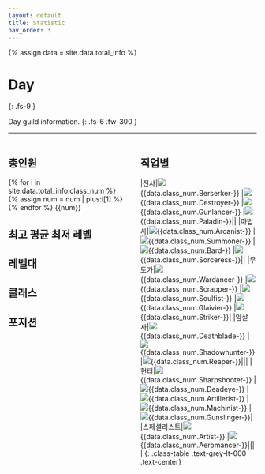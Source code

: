 ```yaml
---
layout: default
title: Statistic
nav_order: 3
---
```


{% assign data = site.data.total_info %}

# Day
{: .fs-9 }

Day guild information.
{: .fs-6 .fw-300 }

---
<div markdown="1" style="overflow: auto;">
<div markdown="1" style="box-sizing: border-box; width: 50%; float: left; padding-right: 1rem; border-right: 1px solid #eeebee">

## 총인원
{% for i in site.data.total_info.class_num %}
{% assign num = num | plus:i[1] %}
{% endfor %}
{{num}}

## 최고 평균 최저 레벨

<canvas id="representative_value" style="box-sizing: border-box; width: 100%; height: 15vh;"></canvas>

## 레벨대

<canvas id="variance" style="box-sizing: border-box; width: 100%; height: 60vh;"></canvas>

## 클래스

<canvas id="class_num" style="box-sizing: border-box; width: 100%; height: 30vh;"></canvas>

## 포지션

<canvas id="position" style="box-sizing: border-box; width: 100%; height: 15vh;"></canvas>

</div>
<div markdown="1" style="box-sizing: border-box; width: 50%; float: right; padding-left: 1rem;">

## 직업별

<canvas id="class_chart" style="box-sizing: border-box; width: 100%; height: 100vh;"></canvas>

|전사|![](../../assets/images/class_images/emblem_berserker.png){{data.class_num.Berserker-}}
|![](../../assets/images/class_images/emblem_destroyer.png){{data.class_num.Destroyer-}}
|![](../../assets/images/class_images/emblem_warlord.png){{data.class_num.Gunlancer-}}
|![](../../assets/images/class_images/emblem_holyknight.png){{data.class_num.Paladin-}}||
|마법사|![](../../assets/images/class_images/emblem_arcana.png){{data.class_num.Arcanist-}}
|![](../../assets/images/class_images/emblem_summoner.png){{data.class_num.Summoner-}}
|![](../../assets/images/class_images/emblem_bard.png){{data.class_num.Bard-}}
|![](../../assets/images/class_images/emblem_elemental_master.png){{data.class_num.Sorceress-}}||
|무도가|![](../../assets/images/class_images/emblem_battle_master.png){{data.class_num.Wardancer-}}
|![](../../assets/images/class_images/emblem_infighter.png){{data.class_num.Scrapper-}}
|![](../../assets/images/class_images/emblem_force_master.png){{data.class_num.Soulfist-}}
|![](../../assets/images/class_images/emblem_lance_master.png){{data.class_num.Glaivier-}}
|![](../../assets/images/class_images/emblem_battle_master_male.png){{data.class_num.Striker-}}|
|암살자|![](../../assets/images/class_images/emblem_blade.png){{data.class_num.Deathblade-}}
|![](../../assets/images/class_images/emblem_demonic.png){{data.class_num.Shadowhunter-}}
|![](../../assets/images/class_images/emblem_reaper.png){{data.class_num.Reaper-}}|||
|헌터|![](../../assets/images/class_images/emblem_hawk_eye.png){{data.class_num.Sharpshooter-}}
|![](../../assets/images/class_images/emblem_devil_hunter.png){{data.class_num.Deadeye-}}
|![](../../assets/images/class_images/emblem_blaster.png){{data.class_num.Artillerist-}}
|![](../../assets/images/class_images/emblem_scouter.png){{data.class_num.Machinist-}}
|![](../../assets/images/class_images/emblem_devil_hunter_female.png){{data.class_num.Gunslinger-}}|
|스페셜리스트|![](../../assets/images/class_images/emblem_yinyangshi.png){{data.class_num.Artist-}}
|![](../../assets/images/class_images/emblem_weather_artist.png){{data.class_num.Aeromancer-}}||||
{: .class-table .text-grey-lt-000 .text-center}

</div>


<script>
var ctx = document.getElementById("representative_value");

var chart_data = [{{data.representative_value.highest_level}}, {{data.representative_value.average_level}}, {{data.representative_value.lowest_level}}];
var labels = ["High", "Avg", "Low"];
var data = {
    labels: labels,
    datasets: [{
        label: 'Level',
        data: chart_data,
        backgroundColor: [
          "rgba(0, 0, 128, 0.2)",
        ],
        borderColor: [
          "rgba(0, 0, 128, 1)",
        ],
        borderWidth: 1
      }
    ]
  };
var options = {
    indexAxis: 'y',
    responsive: false,
    events: [], 
    animations: {
        duration: 0
    }, 
    scales: {
      x: {
        min: 1400, 
        max: 1655
      }
    },
    plugins: {
      legend: false, 
      datalabels: {
        align: 'start', 
        anchor: 'end', 
        color: 'black',
        font: {
          weight: 'bold'
        },
        padding: {
          right: 10, 
        },
        formatter: function (value, context) {
            var idx = context.dataIndex;
            return value;
          },
      }
    },

};

new Chart(ctx, {
  type: "bar",
  data: data, 
  options: options, 
  plugins:[ChartDataLabels],
});
</script>
<script>
var ctx = document.getElementById("variance");

var chart_data = [{{data.variance.above_1620}},{{data.variance.above_1610}},{{data.variance.above_1600}},{{data.variance.above_1590}},{{data.variance.above_1580}},{{data.variance.above_1570}},{{data.variance.above_1560}},{{data.variance.above_1550}},{{data.variance.above_1540}},{{data.variance.above_1530}},{{data.variance.above_1520}},{{data.variance.above_1510}},{{data.variance.above_1500}},{{data.variance.above_1490}},{{data.variance.under_1490}}];
var labels = ["1620~", "1610~", "1600~", "1590~", "1580~", "1570~", "1560~", "1550~", "1540~", "1530~", "1520~", "1510~", "1500~", "1490~", "0~"];
var data = {
    labels: labels,
    datasets: [{
        label: 'variance',
        data: chart_data,
        backgroundColor: [
          "rgba(0, 0, 128, 0.2)",
        ],
        borderColor: [
          "rgba(0, 0, 128, 1)",
        ],
        borderWidth: 1
      }
    ]
  };
var options = {
    indexAxis: 'y',
    responsive: false,
    events: [], 
    animations: {
        duration: 0
    }, 
    plugins: {
      legend: false, 
      borderWidth: 5,
    }
};

new Chart(ctx, {
  type: "bar",
  data: data, 
  options: options
});
</script>
<script>
var ctx = document.getElementById("class_num");

var chart_data = [{{data.class_num.Berserker| plus: data.class_num.Destroyer| plus: data.class_num.Gunlancer| plus: data.class_num.Paladin}}, {{data.class_num.Arcanist| plus: data.class_num.Summoner| plus: data.class_num.Bard| plus: data.class_num.Sorceress}}, {{data.class_num.Wardancer| plus: data.class_num.Scrapper| plus: data.class_num.Soulfist| plus: data.class_num.Glaivier| plus: data.class_num.Striker}}, {{data.class_num.Deathblade| plus: data.class_num.Shadowhunter| plus: data.class_num.Reaper}}, {{data.class_num.Sharpshooter| plus: data.class_num.Deadeye| plus: data.class_num.Artillerist| plus: data.class_num.Machinist| plus: data.class_num.Gunslinger}}, {{data.class_num.Artist| plus: data.class_num.Aeromancer}}];
var labels = ["전사", "마법사", "무도가", "암살자", "헌터", "스페셜리스트"];
var data = {
    labels: labels,
    datasets: [{
        label: 'class_num',
        data: chart_data,
        backgroundColor: [
          "rgba(138, 43, 226, 0.2)",
          "rgba(240, 169, 87, 0.2)",
          "rgba(0, 0, 128, 0.2)",
          "rgba(128, 0, 128, 0.2)",
          "rgba(70, 126, 198, 0.2)",
          "rgba(133, 172, 32, 0.2)"
        ],
        borderColor: [
          "rgba(138, 43, 226, 1)",
          "rgba(240, 169, 87, 1)",
          "rgba(0, 0, 128, 1)",
          "rgba(128, 0, 128, 1)",
          "rgba(70, 126, 198, 1)",
          "rgba(133, 172, 32, 1)"
        ],
        borderWidth: 1
      }
    ]
  };
var options = {
    indexAxis: 'y',
    responsive: false,
    events: [], 
    animations: {
        duration: 0
    }, 
    plugins: {
      legend: false, 
    }
};

new Chart(ctx, {
  type: "bar",
  data: data, 
  options: options
});
</script>
<script>
var ctx = document.getElementById("position");

var chart_data = [{{data.class_num.Berserker| plus: data.class_num.Destroyer| plus: data.class_num.Gunlancer| plus: data.class_num.Arcanist| plus: data.class_num.Summoner| plus: data.class_num.Sorceress| plus: data.class_num.Wardancer| plus: data.class_num.Scrapper| plus: data.class_num.Soulfist| plus: data.class_num.Glaivier| plus: data.class_num.Striker| plus: data.class_num.Deathblade| plus: data.class_num.Shadowhunter| plus: data.class_num.Reaper| plus: data.class_num.Sharpshooter| plus: data.class_num.Deadeye| plus: data.class_num.Artillerist| plus: data.class_num.Machinist| plus: data.class_num.Gunslinger| plus: data.class_num.Artist| plus: data.class_num.Aeromancer}}, {{data.class_num.Bard| plus: data.class_num.Paladin}}];
var labels = ["딜러", "서포터"];
var data = {
    labels: labels,
    datasets: [{
        label: 'position',
        data: chart_data,
        backgroundColor: [
          "rgba(138, 43, 226, 0.2)",
          "rgba(240, 169, 87, 0.2)",
          "rgba(0, 0, 128, 0.2)",
          "rgba(128, 0, 128, 0.2)",
          "rgba(70, 126, 198, 0.2)",
          "rgba(133, 172, 32, 0.2)"
        ],
        borderColor: [
          "rgba(138, 43, 226, 1)",
          "rgba(240, 169, 87, 1)",
          "rgba(0, 0, 128, 1)",
          "rgba(128, 0, 128, 1)",
          "rgba(70, 126, 198, 1)",
          "rgba(133, 172, 32, 1)"
        ],
        borderWidth: 1
      }
    ]
  };
var options = {
    indexAxis: 'y',
    responsive: false,
    events: [], 
    animations: {
        duration: 0
    }, 
    plugins: {
      legend: false, 
    }
};

new Chart(ctx, {
  type: "bar",
  data: data, 
  options: options
});
</script>
<script>
var ctx = document.getElementById("class_chart");

var chart_data = [{% for i in data.class_num %}{{ i[1] }},{% endfor %}];
var labels = [{% for i in data.class_num %}"{{ i[0] }}",{% endfor %}];
var data = {
    labels: labels,
    datasets: [{
        label: 'variance',
        data: chart_data,
        backgroundColor: [
          "rgba(0, 0, 128, 0.2)",
        ],
        borderColor: [
          "rgba(0, 0, 128, 1)",
        ],
        borderWidth: 1
      }
    ]
  };
var options = {
    indexAxis: 'y',
    responsive: false,
    events: [], 
    animations: {
        duration: 0
    }, 
    plugins: {
      legend: false, 
      borderWidth: 5,
    }, 
};

new Chart(ctx, {
  type: "bar",
  data: data, 
  options: options
});
</script>



